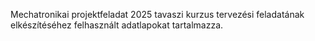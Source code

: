 Mechatronikai projektfeladat 2025 tavaszi kurzus tervezési feladatának elkészítéséhez felhasznált adatlapokat tartalmazza.

